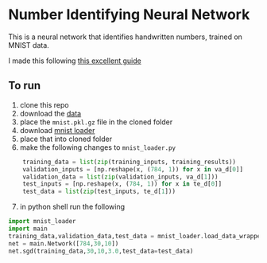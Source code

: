 # Number Identifying Neural Network

This is a neural network that identifies handwritten numbers,
trained on MNIST data.

I made this following [this excellent guide](http://neuralnetworksanddeeplearning.com/chap1.html)

## To run

1. clone this repo
2. download the [data](https://github.com/MichalDanielDobrzanski/DeepLearningPython/blob/master/mnist.pkl.gz)
3. place the `mnist.pkl.gz` file in the cloned folder
4. download [mnist loader](https://github.com/MichalDanielDobrzanski/DeepLearningPython/blob/master/mnist_loader.py)
5. place that into cloned folder
6. make the following changes to `mnist_loader.py`

```python
    training_data = list(zip(training_inputs, training_results))
    validation_inputs = [np.reshape(x, (784, 1)) for x in va_d[0]]
    validation_data = list(zip(validation_inputs, va_d[1]))
    test_inputs = [np.reshape(x, (784, 1)) for x in te_d[0]]
    test_data = list(zip(test_inputs, te_d[1]))
```

7. in python shell run the following

```python
import mnist_loader
import main
training_data,validation_data,test_data = mnist_loader.load_data_wrapper()
net = main.Network([784,30,10])
net.sgd(training_data,30,10,3.0,test_data=test_data)
```
